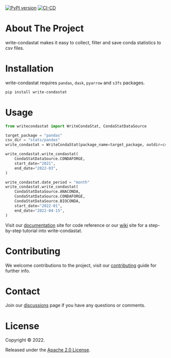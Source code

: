 [![PyPI version](https://badge.fury.io/py/write-condastat.svg)](https://badge.fury.io/py/write-condastat)
[![CI-CD](https://github.com/veghdev/write-condastat/actions/workflows/cicd.yml/badge.svg?branch=main)](https://github.com/veghdev/write-condastat/actions/workflows/cicd.yml)


# About The Project

write-condastat makes it easy to collect, filter and save conda statistics to csv files.

# Installation

write-condastat requires `pandas`, `dask`, `pyarrow` and `s3fs` packages.

```sh
pip install write-condastat
```

# Usage

```python
from writecondastat import WriteCondaStat, CondaStatDataSource

target_package = "pandas"
csv_dir = "stats/pandas"
write_condastat = WriteCondaStat(package_name=target_package, outdir=csv_dir)

write_condastat.write_condastat(
    CondaStatDataSource.CONDAFORGE,
    start_date="2021",
    end_date="2022-03",
)

write_condastat.date_period = "month"
write_condastat.write_condastat(
    CondaStatDataSource.ANACONDA,
    CondaStatDataSource.CONDAFORGE,
    CondaStatDataSource.BIOCONDA,
    start_date="2022-01",
    end_date="2022-04-15",
)
```

Visit our [documentation](https://veghdev.github.io/write-condastat/) site for code reference or 
our [wiki](https://github.com/veghdev/write-condastat/wiki/) site for a step-by-step tutorial into write-condastat.

# Contributing

We welcome contributions to the project, visit our [contributing](https://github.com/veghdev/write-condastat/blob/main/CONTRIBUTING.md) guide for further info.

# Contact

Join our [discussions](https://github.com/veghdev/write-condastat/discussions) page if you have any questions or comments.

# License

Copyright © 2022.

Released under the [Apache 2.0 License](https://github.com/veghdev/write-condastat/blob/main/LICENSE).
